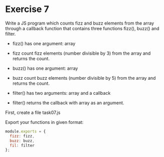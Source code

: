#  Exercise 7

Write a JS program which counts fizz and buzz elements from the array through a callback function that contains three functions fizz(), buzz() and filter.

- fizz() has one argument: array

- fizz count fizz elements (number divisible by 3) from the array and returns the count.

- buzz() has one argument: array

- buzz count buzz elements (number divisible by 5) from the array and returns the count.

- filter() has two arguments: array and a callback

- filter() returns the callback with array as an argument.

First, create a file task07.js

Export your functions in given format:

```js
module.exports = {
  fizz: fizz,
  buzz: buzz,
  fil: filter
};
```